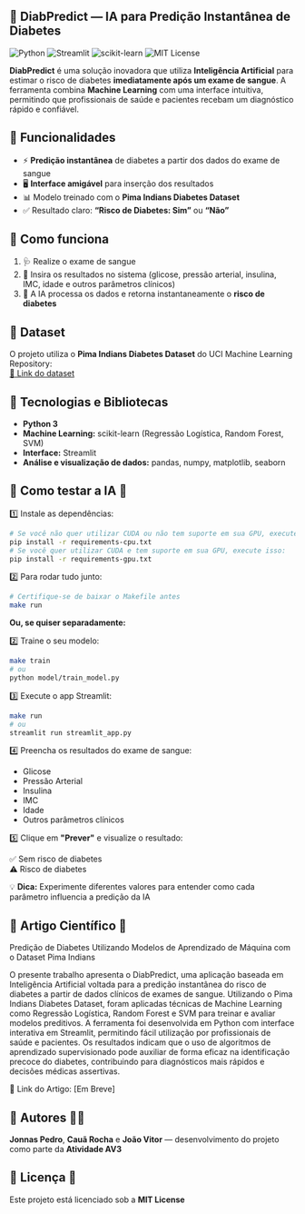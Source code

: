 ## 💉 DiabPredict — IA para Predição Instantânea de Diabetes

![Python](https://img.shields.io/badge/Python-3.14.0-blue) ![Streamlit](https://img.shields.io/badge/Streamlit-v1.30-orange) ![scikit-learn](https://img.shields.io/badge/scikit--learn-1.2-green) ![MIT License](https://img.shields.io/badge/License-MIT-brightgreen)

**DiabPredict** é uma solução inovadora que utiliza **Inteligência Artificial** para estimar o risco de diabetes **imediatamente após um exame de sangue**. A ferramenta combina **Machine Learning** com uma interface intuitiva, permitindo que profissionais de saúde e pacientes recebam um diagnóstico rápido e confiável.

## 🔹 Funcionalidades

- ⚡ **Predição instantânea** de diabetes a partir dos dados do exame de sangue  
- 🖥️ **Interface amigável** para inserção dos resultados  
- 📊 Modelo treinado com o **Pima Indians Diabetes Dataset**  
- ✅ Resultado claro: **“Risco de Diabetes: Sim”** ou **“Não”**


## 🔹 Como funciona

1. 🩺 Realize o exame de sangue  
2. 📝 Insira os resultados no sistema (glicose, pressão arterial, insulina, IMC, idade e outros parâmetros clínicos)  
3. 🤖 A IA processa os dados e retorna instantaneamente o **risco de diabetes**


## 🔹 Dataset

O projeto utiliza o **Pima Indians Diabetes Dataset** do UCI Machine Learning Repository:  
[📄 Link do dataset](https://www.kaggle.com/datasets/uciml/pima-indians-diabetes-database)


## 🔹 Tecnologias e Bibliotecas

- **Python 3**  
- **Machine Learning:** scikit-learn (Regressão Logística, Random Forest, SVM)  
- **Interface:** Streamlit  
- **Análise e visualização de dados:** pandas, numpy, matplotlib, seaborn  


## 🔹 Como testar a IA 🚀
1️⃣ Instale as dependências:
```bash
# Se você não quer utilizar CUDA ou não tem suporte em sua GPU, execute isso:
pip install -r requirements-cpu.txt
# Se você quer utilizar CUDA e tem suporte em sua GPU, execute isso:
pip install -r requirements-gpu.txt
```

2️⃣ Para rodar tudo junto:
```bash
# Certifique-se de baixar o Makefile antes
make run
```

**Ou, se quiser separadamente:**

2️⃣ Traine o seu modelo:
```bash
make train
# ou
python model/train_model.py
```

3️⃣ Execute o app Streamlit:  

```bash
make run
# ou
streamlit run streamlit_app.py
```

4️⃣ Preencha os resultados do exame de sangue:  

- Glicose  
- Pressão Arterial  
- Insulina  
- IMC  
- Idade  
- Outros parâmetros clínicos

5️⃣ Clique em **"Prever"** e visualize o resultado:  

✅ Sem risco de diabetes  
⚠️ Risco de diabetes

💡 **Dica:** Experimente diferentes valores para entender como cada parâmetro influencia a predição da IA

## 🔹 Artigo Científico 📖

Predição de Diabetes Utilizando Modelos de Aprendizado de Máquina com o Dataset Pima Indians

O presente trabalho apresenta o DiabPredict, uma aplicação baseada em Inteligência Artificial voltada para a predição instantânea do risco de diabetes a partir de dados clínicos de exames de sangue. Utilizando o Pima Indians Diabetes Dataset, foram aplicadas técnicas de Machine Learning como Regressão Logística, Random Forest e SVM para treinar e avaliar modelos preditivos. A ferramenta foi desenvolvida em Python com interface interativa em Streamlit, permitindo fácil utilização por profissionais de saúde e pacientes. Os resultados indicam que o uso de algoritmos de aprendizado supervisionado pode auxiliar de forma eficaz na identificação precoce do diabetes, contribuindo para diagnósticos mais rápidos e decisões médicas assertivas.

🔗 Link do Artigo: [Em Breve]

## 🔹 Autores 👨‍💻

**Jonnas Pedro**, **Cauã Rocha** e **João Vitor** — desenvolvimento do projeto como parte da **Atividade AV3**


## 🔹 Licença 📜

Este projeto está licenciado sob a **MIT License**
